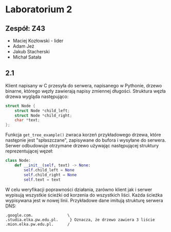 # Laboratorium 2
## Zespół: Z43
- Maciej Kozłowski - lider
- Adam Jeż
- Jakub Stacherski
- Michał Satała

## 2.1
Klient napisany w C przesyła do serwera, napisanego w Pythonie, drzewo binarne, którego węzły zawierają napisy zmiennej długości. Struktura węzła drzewa wygląda następująco:
```c
struct Node {
    struct Node *child_left;
    struct Node *child_right;
    char *text;
};
```
Funkcja `get_tree_example()` zwraca korzeń przykładowego drzewa, które następnie jest "spłaszczane", zapisywane do bufora i wysyłane do serwera. Serwer odbudowuje otrzymane drzewo używając następującej struktury reprezentującej węzeł:

```python
class Node:
    def __init__(self, text) -> None:
        self.child_left = None
        self.child_right = None
        self.text = text
```

W celu weryfikacji poprawności działania, zarówno klient jak i serwer wypisują wszystkie ścieżki od korzenia do wszystkich liści. Każda ścieżka wypisywana jest w nowej linii. Przykładowe dane imitują strukturę serwera DNS:
```
.google.com.               \
.studia.elka.pw.edu.pl.     } Oznacza, że drzewo zawiera 3 liście
.mion.elka.pw.edu.pl.      /
```
